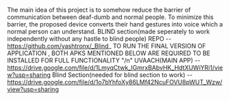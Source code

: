 The main idea of this project is to somehow reduce the barrier of communication between deaf-dumb and normal people. To minimize this barrier, the proposed device converts their hand gestures into voice which a normal person can understand.
BLIND section(made seperately to work independently without any hastle to blind people) REPO -- https://github.com/yashtronx/_Blind_
TO RUN THE FINAL VERSION OF APPLICATION , BOTH APKS MENTIONED BELOW ARE REQUIRED TO BE INSTALLED FOR FULL FUNCTIONALITY "/n"
UVAACH(MAIN APP) --https://drive.google.com/file/d/1LmyqCtwk_IGmrxBAbvHK_HdtXUWiYRi1/view?usp=sharing
Blind Section(needed for blind section to work) -- https://drive.google.com/file/d/1o7bYhfoXy86LMf42NcuFOVU8pWUT_Wzw/view?usp=sharing
